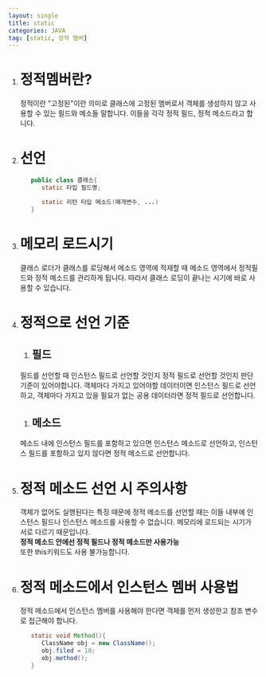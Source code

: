 ```yaml
---
layout: single
title: static
categories: JAVA
tag: [static, 정적 멤버]
---
```


1. # 정적멤버란?
   정적이란 "고정된"이란 의미로 클래스에 고정된 멤버로서 객체를 생성하지 않고 사용할 수 있는 필드와 메소들 말합니다. 이들을 각각 정적 필드, 
   정적 메소드라고 합니다.
1. # 선언
   ```java
      public class 클래스{
         static 타입 필드명;

         static 리턴 타입 메소드(매개변수, ...)
      }
   ```
1. # 메모리 로드시기
   클래스 로더가 클래스를 로딩해서 메소드 영역에 적재할 때 메소드 영역에서 정적필드와 정적 메소드를 관리하게 됩니다. 따라서 클래스 로딩이 끝나는 
   시기에 바로 사용할 수 있습니다.
1. # 정적으로 선언 기준
   1. ## 필드
   필드를 선언할 때 인스턴스 필드로 선언할 것인지 정적 필드로 선언할 것인지 판단 기준이 있어야합니다. 객체마다 가지고 있어야할 데이터이면 인스턴스 필드로 선언하고, 객체마다 가지고 있을 필요가 없는 공용 데이터라면 정적 필드로 선언합니다.
   1. ## 메소드
   메소드 내에 인스턴스 필드를 포함하고 있으면 인스턴스 메소드로 선언하고, 인스턴스 필드를 포함하고 있지 않다면 정적 메소드로 선언합니다.
1. # 정적 메소드 선언 시 주의사항
   객체가 없어도 실행된다는 특징 때문에 정적 메소드를 선언할 때는 이들 내부에 인스턴스 필드나 인스턴스 메소드를 사용할 수 없습니다. 메모리에 로드되는 시기가 서로 다르기 때문입니다.   
   __정적 메소드 안에선 정적 필드나 정적 메소드만 사용가능__   
   또한 this키워드도 사용 불가능합니다.
1. # 정적 메소드에서 인스턴스 멤버 사용법
   정적 메소드에서 인스턴스 멤버를 사용해야 한다면 객체를 먼저 생성한고 참조 변수로 접근해야 합니다.
   ```java 
      static void Method(){
         ClassName obj = new ClassName();
         obj.filed = 10;
         obj.method();
      }
   ```